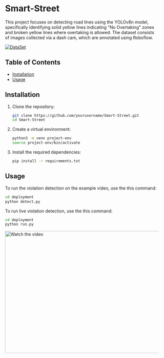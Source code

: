 # Smart-Street
This project focuses on detecting road lines using the YOLOv8n model, specifically identifying solid yellow lines indicating "No Overtaking" zones and broken yellow lines where overtaking is allowed. The dataset consists of images collected via a dash cam, which are annotated using Roboflow.

[![DataSet](https://raw.githubusercontent.com/roboflow-ai/notebooks/main/assets/badges/roboflow.svg)](https://universe.roboflow.com/capstoneteam/road-lines-segmentation-2/dataset/1)

## Table of Contents

- [Installation](#installation)
- [Usage](#usage)

## Installation

1. Clone the repository:
    ```bash
    git clone https://github.com/yourusername/Smart-Street.git
    cd Smart-Street
    ```

2. Create a virtual environment:
    ```bash
    python3 -m venv project-env
    source project-env/bin/activate
    ```

3. Install the required dependencies:
    ```bash
    pip install -r requirements.txt
    ```

## Usage

To run the violation detection on the example video, use the this command:
```bash
cd deployment
python detect.py
```

To run live violation detection, use the this command:
```bash
cd deployment
python run.py
```

<a href="https://www.youtube.com/watch?v=_5nmKUGjOls" target="_blank">
  <img src="https://img.youtube.com/vi/_5nmKUGjOls/maxresdefault.jpg" alt="Watch the video" width="600" height="400">
</a>